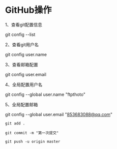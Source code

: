 # GitHub操作

1、查看git配置信息

git config --list



2、查看git用户名

git config user.name



3、查看邮箱配置

git config user.email



4、全局配置用户名

git config --global user.name "ftpthoto"



5、全局配置邮箱

git config --global user.email "853683088@qq.com"



```
git add .

git commit -m "第一次提交"

git push -u origin master
```

